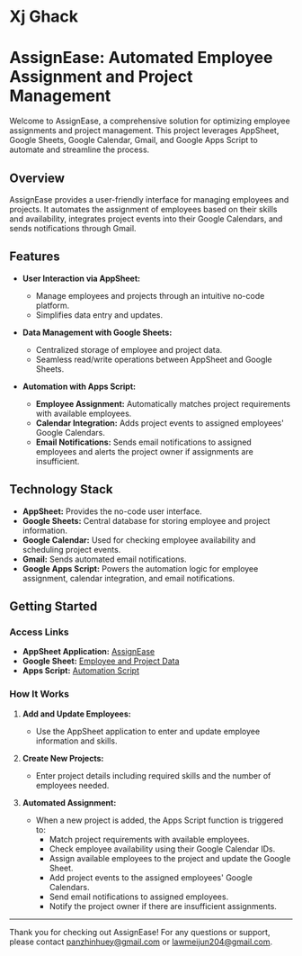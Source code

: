 # Xj Ghack

# AssignEase: Automated Employee Assignment and Project Management

Welcome to AssignEase, a comprehensive solution for optimizing employee assignments and project management. This project leverages AppSheet, Google Sheets, Google Calendar, Gmail, and Google Apps Script to automate and streamline the process.

## Overview

AssignEase provides a user-friendly interface for managing employees and projects. It automates the assignment of employees based on their skills and availability, integrates project events into their Google Calendars, and sends notifications through Gmail.

## Features

- **User Interaction via AppSheet:**
  - Manage employees and projects through an intuitive no-code platform.
  - Simplifies data entry and updates.

- **Data Management with Google Sheets:**
  - Centralized storage of employee and project data.
  - Seamless read/write operations between AppSheet and Google Sheets.

- **Automation with Apps Script:**
  - **Employee Assignment:** Automatically matches project requirements with available employees.
  - **Calendar Integration:** Adds project events to assigned employees' Google Calendars.
  - **Email Notifications:** Sends email notifications to assigned employees and alerts the project owner if assignments are insufficient.

## Technology Stack

- **AppSheet:** Provides the no-code user interface.
- **Google Sheets:** Central database for storing employee and project information.
- **Google Calendar:** Used for checking employee availability and scheduling project events.
- **Gmail:** Sends automated email notifications.
- **Google Apps Script:** Powers the automation logic for employee assignment, calendar integration, and email notifications.

## Getting Started

### Access Links

- **AppSheet Application:** [AssignEase](https://www.appsheet.com/start/fb525c84-50d7-4550-a600-29412872fc48)
- **Google Sheet:** [Employee and Project Data](https://docs.google.com/spreadsheets/d/1m30iuAC4l4sbWMW9UBX_VTdNvZH5Vt_TvABaCUs6irw/edit?usp=sharing)
- **Apps Script:** [Automation Script](https://script.google.com/d/1A6LbAX4ggzXsS6QmyXdwAl-TG4RBqiZvVg7nGncLoGXNBjMGZtfCKRgp/edit?usp=sharing)

### How It Works

1. **Add and Update Employees:**
   - Use the AppSheet application to enter and update employee information and skills.
   
2. **Create New Projects:**
   - Enter project details including required skills and the number of employees needed.

3. **Automated Assignment:**
   - When a new project is added, the Apps Script function is triggered to:
     - Match project requirements with available employees.
     - Check employee availability using their Google Calendar IDs.
     - Assign available employees to the project and update the Google Sheet.
     - Add project events to the assigned employees' Google Calendars.
     - Send email notifications to assigned employees.
     - Notify the project owner if there are insufficient assignments.

---

Thank you for checking out AssignEase! For any questions or support, please contact [panzhinhuey@gmail.com](mailto:panzhinhuey@gmail.com) or [lawmeijun204@gmail.com](mailto:lawmeijun204@gmail.com).
